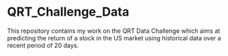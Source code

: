 # QRT_Challenge_Data
This repository contains my work on the QRT Data Challenge which aims at predicting the return of a stock in the US market using historical data over a recent period of 20 days. 
